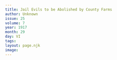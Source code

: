 ```yaml
---
title: Jail Evils to be Abolished by County Farms
author: Unknown
issue: 25
volume: 7
year: 1917
month: 29
day: VI
tags:
layout: page.njk
image:
---
```



